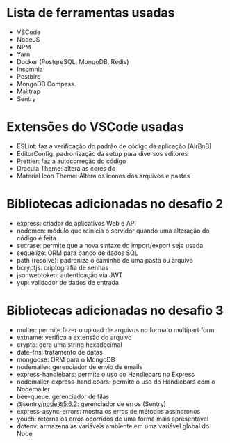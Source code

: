 # Lista de ferramentas usadas

- VSCode
- NodeJS
- NPM
- Yarn
- Docker (PostgreSQL, MongoDB, Redis)
- Insomnia
- Postbird
- MongoDB Compass
- Mailtrap
- Sentry

# Extensões do VSCode usadas

- ESLint: faz a verificação do padrão de código da aplicação (AirBnB)
- EditorConfig: padronização da setup para diversos editores
- Prettier: faz a autocorreção do código
- Dracula Theme: altera as cores do
- Material Icon Theme: Altera os ícones dos arquivos e pastas

# Bibliotecas adicionadas no desafio 2

- express: criador de aplicativos Web e API
- nodemon: módulo que reinicia o servidor quando uma alteração do código é feita
- sucrase: permite que a nova sintaxe do import/export seja usada
- sequelize: ORM para banco de dados SQL
- path (resolve): padroniza o caminho de uma pasta ou arquivo
- bcryptjs: criptografia de senhas
- jsonwebtoken: autenticação via JWT
- yup: validador de dados de entrada

# Bibliotecas adicionadas no desafio 3

- multer: permite fazer o upload de arquivos no formato multipart form
- extname: verifica a extensão do arquivo
- crypto: gera uma string hexadecimal
- date-fns: tratamento de datas
- mongoose: ORM para o MongoDB
- nodemailer: gerenciador de envio de emails
- express-handlebars: permite o uso do Handlebars no Express
- nodemailer-express-handlebars: permite o uso do Handlebars com o Nodemailer
- bee-queue: gerenciador de filas
- @sentry/node@5.6.2: gerenciador de erros (Sentry)
- express-async-errors: mostra os erros de métodos assíncronos
- youch: retorna os erros ocorridos de uma forma mais apresentável
- dotenv: armazena as variáveis ambiente em uma variável global do Node
